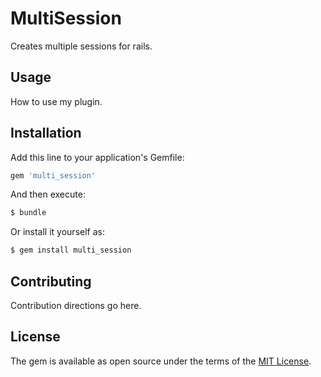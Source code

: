 # MultiSession
Creates multiple sessions for rails.

## Usage
How to use my plugin.

## Installation
Add this line to your application's Gemfile:

```ruby
gem 'multi_session'
```

And then execute:
```bash
$ bundle
```

Or install it yourself as:
```bash
$ gem install multi_session
```

## Contributing
Contribution directions go here.

## License
The gem is available as open source under the terms of the [MIT License](https://opensource.org/licenses/MIT).
